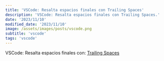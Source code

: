 ```yaml
---
title: 'VSCode: Resalta espacios finales con Trailing Spaces'
description: 'VSCode: Resalta espacios finales con Trailing Spaces.'
date: '2023/11/10'
modified_date: '2023/11/10'
image: /assets/images/posts/vscode.png
subtitle: 'vscode'
tags: 'vscode'
---
```


VSCode: Resalta espacios finales con: [Trailing Spaces](https://marketplace.visualstudio.com/items?itemName=shardulm94.trailing-spaces)
